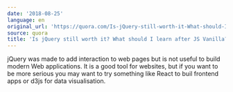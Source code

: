 ```yaml
---
date: '2018-08-25'
language: en
original_url: 'https://quora.com/Is-jQuery-still-worth-it-What-should-I-learn-after-JS-Vanilla/answer/Clément-Renaud'
source: quora
title: 'Is jQuery still worth it? What should I learn after JS Vanilla?'
---
```


jQuery was made to add interaction to web pages but is not useful to
build modern Web applications. It is a good tool for websites, but if
you want to be more serious you may want to try something like React to
buil frontend apps or d3js for data visualisation.
